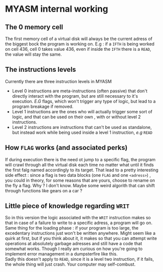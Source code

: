 # MYASM internal working
## The 0 memory cell
The first memory cell of a virtual disk will always be the current adress of the biggest bock the program is working on. E.g : if a `IFTH` is being worked on cell 436, cell 0 takes value 436, even if inside the `IFTH` there is a `READ`, the value will stay the same.

## The instructions levels
Currently there are three instruction levels in MYASM
- Level 0 instructions are meta-instructions (often passive) that don't directly interact with the program, but are still necessary to it's execution. *E.G* flags, which won't trigger any type of logic, but lead to a program breakage if removed.
- Level 1 instructions are the ones who will actually trigger some sort of logic, and that can be used on their own , with or without level 2 instructions.
- Level 2 instructions are instructions that can't be used as standalone, but instead work while being used inside a level 1 instruction, *e.g* `READ`

## How `FLAG` works (and associated perks)
If during execution there is the need ot jump to a specific flag, the program will crawl through all the virtual disk each time no matter what until it finds the first falg named accordingly to its target. That lead to a pretty interesting side effect : since a flag is two data blocks (one `FLAG` and one `<adress>`)
, you could in theory, for some reasons that are yours, choose to rename on the fly a flag. Why ? I don't know. Maybe some weird algorith that can shift through functions like gears on a car ? 

## Little piece of knowledge regarding `WRIT`
So in this version the logic associated with the `WRIT` instruction makes so that in case of a failure to write to a specific adress, a program will go on. Same thing for the loading phase : if your program is too large, the excedentary instructions just won't be written anywhere. Might seem like a quirk at first, but if you think about it, it makes so that you can attempt write operations at absolutely garbage adresses and still have a code that somewhat works. Though I really am curious on how you're going to implement error management in a dumpsterfire like this.  
Sadly this doesn't apply to `READ`, since it is a level two instruction, if it fails, the whole thing will just crash. Your computer may self-combust.